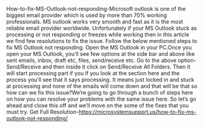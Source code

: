 How-to-fix-MS-Outlook-not-responding-Microsoft outlook is one of the biggest email provider which is used by more than 70% working professionals. MS outlook works very smooth and fast as it is the most reliable email provider worldwide. Unfortunately if your MS Outlook stuck as processing or not responding or freezes while working then in this article we find few resolutions to fix the issue. Follow the below mentioned steps to fix MS Outlook not responding.
Open the MS Outlook in your PC.Once you open your MS Outlook, you’ll see few options at the side bar and above like sent emails, inbox, draft etc, files, send/receive etc.
Go to the above option-Send/Receive and then inside it click on Send/Receive All Folders.
Then it will start processing part if you if you look at the section here and the process you’ll see that it says processing. It means just locked in and stuck at processing and none of the emails will come down and that will be that so how can we fix this issue?We’re going to go through a bunch of steps here on how you can resolve your problems with the same issue here. 
So let’s go ahead and close this off and we’ll move on the some of the fixes that you must try. 
Get Full Resolution-https://microsystemsupport.us/how-to-fix-ms-outlook-not-responding/
